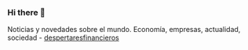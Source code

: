 ### Hi there 👋

<!--
**despertaresfinancieros/despertaresfinancieros** is a ✨ _special_ ✨ repository because its `README.md` (this file) appears on your GitHub profile.

Here are some ideas to get you started:

- 🔭 I’m currently working on ...
- 🌱 I’m currently learning ...
- 👯 I’m looking to collaborate on ...
- 🤔 I’m looking for help with ...
- 💬 Ask me about ...
- 📫 How to reach me: ...
- 😄 Pronouns: ...
- ⚡ Fun fact: ...
-->
Noticias y novedades sobre el mundo. Economía, empresas, actualidad, sociedad - <a href="http://despertaresfinancieros.mx">despertaresfinancieros</a>
